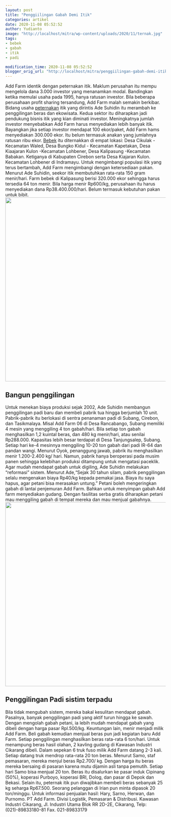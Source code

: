 ```yaml
---
layout: post
title: "Penggiilingan Gabah Demi Itik"
categories: artikel
date: 2020-11-08 05:52:52
author: Yudianto
image: "http://localhost/mitra/wp-content/uploads/2020/11/ternak.jpg"
tags:
- bebek
- gabah
- itik
- padi

modification_time: 2020-11-08 05:52:52
blogger_orig_url: "http://localhost/mitra/penggiilingan-gabah-demi-itik.html"
---
```


Add Farm identik dengan peternakan itik. Maklum perusahan itu mempu mengelola dana 3.000 investor yang menanamkan modal. Bandingkan ketika memulai usaha pada 1995, hanya ratusan investor.
Bila beberapa perusahaan profit sharing tersandung, Add Farm malah semakin berkibar. Bidang usaha <a class="wpil_keyword_link " title="peternakan" href="http://127.0.0.1/mitra/peternakan" data-wpil-keyword-link="linked">peternakan</a> itik yang dirintis Ade Suhidin itu merambah ke penggilingan beras dan ekowisata. Kedua sektor itu diharapkan jadi pendukung bisnis itik yang kian diminati investor.
Meningkatnya jumlah investor menyebabkan Add Farm harus menyediakan lebih banyak itik. Bayangkan jika setiap investor mendapat 100 ekor/paket, Add Farm hams menyediakan 300.000 ekor. Itu belum termasuk anakan yang jumlahnya ratusan ribu ekor. <a class="wpil_keyword_link " title="Bebek" href="http://127.0.0.1/mitra/topik/bebek" data-wpil-keyword-link="linked">Bebek</a> itu diternakkan di empat lokasi: Desa Cikulak - Kecamatan Waled, Desa Bungko Kidul - Kecamatan Kapetakan, Desa Kiaajaran Kulon -Kecamatan Lohbener, Desa Kalipasung -Kecamatan Babakan. Ketiganya di Kabupaten Cirebon serta Desa Kiajaran Kulon. Kecamatan Lohbener di Indramayu.
Untuk mengimbangi populasi itik yang terus bertambah, Add Farm mengimbangi dengan ketersediaan pakan. Menurut Ade Suhidin, seekor itik membutuhkan rata-rata 150 gram menir/hari.
Farm bebek di Kalipasung berisi 320.000 ekor sehingga harus tersedia 64 ton menir. Bila harga menir Rp600/kg, perusahaan itu harus menyediakan dana Rp38.400.000/hari. Belum termasuk kebutuhan pakan untuk bibit.
<a href="http://127.0.0.1/mitra/wp-content/uploads/2020/11/itik.jpg"><img class="aligncenter wp-image-19815 size-large" src="http://127.0.0.1/mitra/wp-content/uploads/2020/11/itik-1024x576.jpg" alt="" width="1024" height="576" /></a>
<h2 id="penggilingan">Bangun penggilingan</h2>
Untuk menekan biaya produksi sejak 2002, Ade Suhidin membangun penggilingan padi baru dan membeli pabrik tua hingga berjumlah 10 unit. Pabrik-pabrik itu berlokasi di sentra penanaman padi di Subang, Cirebon, dan Tasikmalaya. Misal Add Farm 06 di Desa Rancabango, Subang memiliki 4 mesin yang menggiling 4 ton gabah/hari. Bila setiap ton gabah menghasilkan 1,2 kuintal beras, dan 480 kg menir/hari, atau senilai Rp288.000.
Kapasitas lebih besar terdapat di Desa Tanjungsalep, Subang. Setiap hari ke-4 mesinnya menggiling 10-20 ton gabah dari padi IR-64 dan pandan wangi. Menurut Oyok, penanggung jawab, pabrik itu menghasilkan menir 1.200-2.400 kg/ hari. Namun, pabrik hanya beroperasi pada musim panen sehingga kelebihan produksi ditampung untuk mengatasi paceklik.
Agar mudah mendapat gabah untuk digiling, Ade Suhidin melakukan “reformasi” sistem. Menurut Ade,“Sejak 30 tahun silam, pabrik penggilingan selalu mengenakan biaya Rp40/kg kepada pemakai jasa. Biaya itu saya hapus, agar petani bisa merasakan untung.” Petani boleh mengeringkan gabah di lantai penjemuran Add Farm. Bahkan untuk menyimpan gabah Add farm menyediakan gudang. Dengan fasilitas serba gratis diharapkan petani mau menggiling gabah di tempat mereka dan mau menjual gabahnya.
<a href="http://127.0.0.1/mitra/wp-content/uploads/2020/11/Penggiilingan-Gabah.jpg"><img class="aligncenter wp-image-19822 size-large" src="http://127.0.0.1/mitra/wp-content/uploads/2020/11/Penggiilingan-Gabah-1024x576.jpg" alt="" width="1024" height="576" /></a>
<h2 id="sistim">Penggilingan Padi sistim terpadu</h2>
Bila tidak mengubah sistem, mereka bakal kesulitan mendapat gabah. Pasalnya, banyak penggilingan padi yang aktif turun hingga ke sawah. Dengan mengolah gabah petani, ia lebih mudah mendapat gabah yang dibeli dengan harga pasar Rpl.500/kg.
Keuntungan lain, menir menjadi milik Add Farm. Beli gabah kemudian menjual beras pun jadi kegiatan baru Add Farm. Setiap penggilingan menghasilkan beras rata-rata 6 ton/hari. Untuk menampung beras hasil olahan, 2 kavling gudang di Kawasan Industri Cikarang dibeli. Dalam sepekan 6 truk fuso milik Add Farm datang 2-3 kali. Setiap datang truk mendrop rata-rata 20 ton beras.
Menurut Samo, staf pemasaran, mereka menjul beras Rp2.700/ kg. Dengan harga itu beras mereka bersaing di pasaran karena mutu dijamin asli tanpa pemutih. Setiap hari Samo bisa menjual 20 ton. Beras itu disalurkan ke pasar induk Cipinang (50%), koperasi
Purboyo, koperasi BRI, Dolog, dan pasar di Depok dan Bekasi. Selain itu, peternak itik pun diwajibkan membeli beras sebanyak 25 kg seharga Rp67.500. Seorang pelanggan di Irian pun minta dipasok 20 ton/minggu.
Untuk informasi penjualan hasil: Hary, Sarno, Herwan, dan Purnomo. PT Add Farm. Divisi Logistik, Pemasaran &amp; Distribusi. Kawasan Industri Cikarang, Jl. Industri Utama Blok RR 2D-2E, Cikarang, Telp: (021)-89833180-81 Fax. 021-89833179
